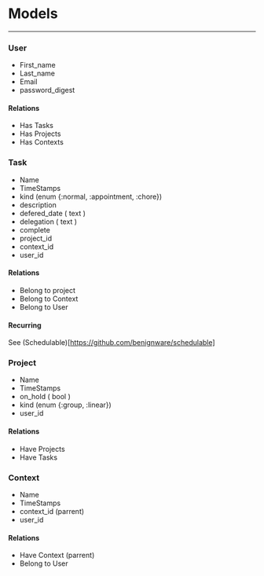 # Models

---

### User

- First_name
- Last_name
- Email
- password_digest

#### Relations

- Has Tasks
- Has Projects
- Has Contexts

### Task

- Name
- TimeStamps
- kind (enum {:normal, :appointment, :chore})
- description
- defered_date ( text )
- delegation ( text )
- complete
- project_id
- context_id
- user_id

#### Relations

- Belong to project
- Belong to Context
- Belong to User

#### Recurring

See (Schedulable)[https://github.com/benignware/schedulable]

### Project

- Name
- TimeStamps
- on_hold ( bool )
- kind (enum {:group, :linear})
- user_id

#### Relations

- Have Projects
- Have Tasks

### Context

- Name
- TimeStamps
- context_id (parrent)
- user_id

#### Relations

- Have Context (parrent)
- Belong to User
